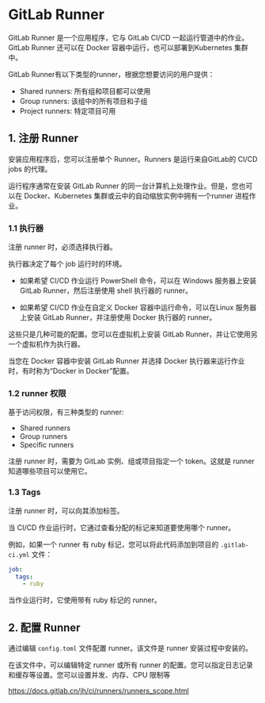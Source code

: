 # GitLab Runner

GitLab Runner 是一个应用程序，它与 GitLab CI/CD 一起运行管道中的作业。GitLab Runner 还可以在 Docker 容器中运行，也可以部署到Kubernetes 集群中。

GitLab Runner有以下类型的runner，根据您想要访问的用户提供：

- Shared runners: 所有组和项目都可以使用
- Group runners: 该组中的所有项目和子组
- Project runners: 特定项目可用

## 1. 注册 Runner

安装应用程序后，您可以注册单个 Runner。Runners 是运行来自GitLab的 CI/CD jobs 的代理。

运行程序通常在安装 GitLab Runner 的同一台计算机上处理作业。但是，您也可以在 Docker、Kubernetes 集群或云中的自动缩放实例中拥有一个runner 进程作业。

### 1.1 执行器

注册 runner 时，必须选择执行器。

执行器决定了每个 job 运行时的环境。

- 如果希望 CI/CD 作业运行 PowerShell 命令，可以在 Windows 服务器上安装 GitLab Runner，然后注册使用 shell 执行器的 runner。

- 如果希望 CI/CD 作业在自定义 Docker 容器中运行命令，可以在Linux 服务器上安装 GitLab Runner，并注册使用 Docker 执行器的 runner。

这些只是几种可能的配置。您可以在虚拟机上安装 GitLab Runner，并让它使用另一个虚拟机作为执行器。

当您在 Docker 容器中安装 GitLab Runner 并选择 Docker 执行器来运行作业时，有时称为“Docker in Docker”配置。

### 1.2 runner 权限

基于访问权限，有三种类型的 runner:

- Shared runners
- Group runners
- Specific runners

注册 runner 时，需要为 GitLab 实例、组或项目指定一个 token。这就是 runner 知道哪些项目可以使用它。

### 1.3 Tags

注册 runner 时，可以向其添加标签。

当 CI/CD 作业运行时，它通过查看分配的标记来知道要使用哪个 runner。

例如，如果一个 runner 有 ruby 标记，您可以将此代码添加到项目的 `.gitlab-ci.yml` 文件：

```yaml
job:
  tags:
    - ruby
```

当作业运行时，它使用带有 ruby 标记的 runner。

## 2. 配置 Runner

通过编辑 `config.toml` 文件配置 runner。该文件是 runner 安装过程中安装的。

在该文件中，可以编辑特定 runner 或所有 runner 的配置。您可以指定日志记录和缓存等设置。您可以设置并发、内存、CPU 限制等





https://docs.gitlab.cn/jh/ci/runners/runners_scope.html